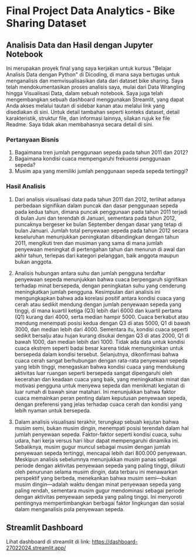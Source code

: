 # Final Project Data Analytics - Bike Sharing Dataset

## Analisis Data dan Hasil dengan Jupyter Notebook

Ini merupakan proyek final yang saya kerjakan untuk kursus "Belajar Analisis Data dengan Python" di Dicoding, di mana saya bertugas untuk menganalisis dan memvisualisasikan data dari dataset bike sharing. Saya telah mendokumentasikan proses analisis saya, mulai dari Data Wrangling hingga Visualisasi Data, dalam sebuah notebook. Saya juga telah mengembangkan sebuah dashboard menggunakan Streamlit, yang dapat Anda akses melalui tautan di sidebar kanan atau melalui link yang disediakan di sini. Untuk detail tambahan seperti konteks dataset, detail karakteristik, struktur file, dan informasi lainnya, silakan rujuk ke file Readme. Saya tidak akan membahasnya secara detail di sini.

### Pertanyaan Bisnis
1. Bagaimana tren jumlah penggunaan sepeda pada tahun 2011 dan 2012?
2. Bagaimana kondisi cuaca mempengaruhi frekuensi penggunaan sepeda?
3. Musim apa yang memiliki jumlah penggunaan sepeda sepeda tertinggi?

### Hasil Analisis
1. Dari analisis visualisasi data pada tahun 2011 dan 2012, terlihat adanya perbedaan signifikan dalam puncak dan dasar penggunaan sepeda pada kedua tahun, dimana puncak penggunaan pada tahun 2011 terjadi di bulan Juni dan terendah di Januari, sementara pada tahun 2012, puncaknya bergeser ke bulan September dengan dasar yang tetap di bulan Januari. Jumlah total penyewaan sepeda pada tahun 2012 secara keseluruhan menunjukkan peningkatan dibandingkan dengan tahun 2011, mengikuti tren dan musiman yang sama di mana jumlah penyewaan meningkat di pertengahan tahun dan menurun di awal dan akhir tahun, terlepas dari kategori pelanggan, baik anggota maupun bukan anggota.

2. Analisis hubungan antara suhu dan jumlah pengguna terdaftar penyewaan sepeda menunjukkan bahwa cuaca berpengaruh signifikan terhadap minat bersepeda, dengan peningkatan suhu yang cenderung meningkatkan jumlah pengguna. Kesimpulan dari analisis ini mengungkapkan bahwa ada korelasi positif antara kondisi cuaca yang cerah atau sedikit mendung dengan jumlah penyewaan sepeda yang tinggi, di mana kuartil ketiga (Q3) lebih dari 6000 dan kuartil pertama (Q1) kurang dari 4000, serta median hampir 5000. Cuaca berkabut atau mendung menempati posisi kedua dengan Q3 di atas 5000, Q1 di bawah 3000, dan median lebih dari 4000. Sementara itu, kondisi cuaca seperti sedikit bersalju atau hujan kurang disukai dengan Q3 di atas 2000, Q1 di bawah 1000, dan median lebih dari 1000. Tidak ada data untuk kondisi cuaca ekstrem seperti badai besar karena tidak memungkinkan untuk bersepeda dalam kondisi tersebut. Selanjutnya, dikonfirmasi bahwa cuaca cerah sangat berhubungan dengan rata-rata penyewaan sepeda yang lebih tinggi, menegaskan bahwa kondisi cuaca yang mendukung aktivitas luar ruangan seperti bersepeda sangat dipengaruhi oleh kecerahan dan keadaan cuaca yang baik, yang meningkatkan minat dan motivasi pengguna untuk menyewa sepeda dan menikmati kegiatan di luar rumah di bawah sinar matahari. Ini menunjukkan bahwa faktor cuaca memainkan peran penting dalam keputusan penyewaan sepeda, dengan preferensi yang jelas terhadap cuaca cerah dan kondisi yang lebih nyaman untuk bersepeda.

3. Dalam analisis visualisasi terakhir, terungkap sebuah kejutan bahwa musim semi, bukan musim dingin, menempati posisi terendah dalam hal jumlah penyewaan sepeda. Faktor-faktor seperti kondisi cuaca, suhu udara, hari kerja versus hari libur dapat mempengaruhi dinamika ini. Sebaliknya, musim gugur muncul sebagai musim dengan jumlah penyewaan sepeda tertinggi, mencapai lebih dari 800.000 penyewaan. Meskipun analisis sebelumnya menunjukkan musim panas sebagai periode dengan aktivitas penyewaan sepeda yang paling tinggi, diikuti oleh penurunan selama musim dingin, data terbaru ini menawarkan perspektif yang berbeda, menekankan bahwa musim semi—bukan musim dingin—adalah waktu dengan minat penyewaan sepeda yang paling rendah, sementara musim gugur mendominasi sebagai periode dengan aktivitas penyewaan sepeda yang paling tinggi. Ini menyoroti pentingnya mempertimbangkan berbagai faktor lingkungan dan sosial dalam menganalisis pola penyewaan sepeda.

## Streamlit Dashboard
Lihat dashboard di streamlit di link: https://dashboard-27022024.streamlit.app/
